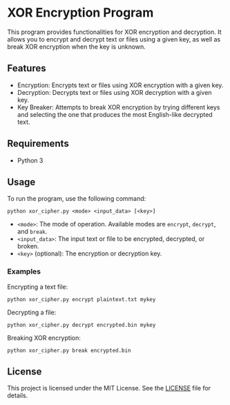 # XOR Encryption Program

This program provides functionalities for XOR encryption and decryption. It allows you to encrypt and decrypt text or files using a given key, as well as break XOR encryption when the key is unknown.

## Features

- Encryption: Encrypts text or files using XOR encryption with a given key.
- Decryption: Decrypts text or files using XOR decryption with a given key.
- Key Breaker: Attempts to break XOR encryption by trying different keys and selecting the one that produces the most English-like decrypted text.

## Requirements

- Python 3

## Usage

To run the program, use the following command:

```shell
python xor_cipher.py <mode> <input_data> [<key>]
```

- `<mode>`: The mode of operation. Available modes are `encrypt`, `decrypt`, and `break`.
- `<input_data>`: The input text or file to be encrypted, decrypted, or broken.
- `<key>` (optional): The encryption or decryption key.

### Examples

Encrypting a text file:

```shell
python xor_cipher.py encrypt plaintext.txt mykey
```

Decrypting a file:

```shell
python xor_cipher.py decrypt encrypted.bin mykey
```

Breaking XOR encryption:

```shell
python xor_cipher.py break encrypted.bin
```

## License

This project is licensed under the MIT License. See the [LICENSE](LICENSE) file for details.

